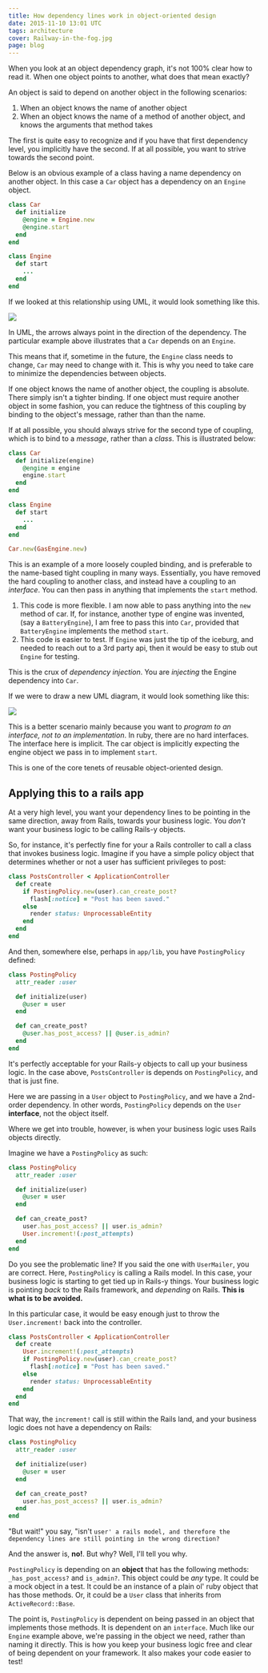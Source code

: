 ```yaml
---
title: How dependency lines work in object-oriented design
date: 2015-11-10 13:01 UTC
tags: architecture
cover: Railway-in-the-fog.jpg
page: blog
---
```


When you look at an object dependency graph, it's not 100% clear how to read it.  When one object points to another,
what does that mean exactly?

An object is said to depend on another object in the following scenarios:

1. When an object knows the name of another object
2. When an object knows the name of a method of another object, and knows the arguments that method takes

The first is quite easy to recognize and if you have that first dependency level, you implicitly have the second.  If at
all possible, you want to strive towards the second point.

<!--more-->

Below is an obvious example of a class having a name dependency on another object.  In this case a `Car` object has a
dependency on an `Engine` object.

```ruby
class Car
  def initialize
    @engine = Engine.new
    @engine.start
  end
end

class Engine
  def start
    ...
  end
end
```

If we looked at this relationship using UML, it would look something like this.

![](car_dependency-1.png)

In UML, the arrows always point in the direction of the dependency.  The particular example above illustrates that a
`Car` depends on an `Engine`.

This means that if, sometime in the future, the `Engine` class needs to change, `Car` may need to change with it.  This
is why you need to take care to minimize the dependencies between objects.

If one object knows the name of another object, the coupling is absolute.  There simply isn't a tighter binding.  If one
object must require another object in some fashion, you can reduce the tightness of this coupling by binding to the
object's message, rather than than the name.

If at all possible, you should always strive for the second type of coupling, which is to bind to a *message*, rather
than a *class*.  This is illustrated below:

```ruby
class Car
  def initialize(engine)
    @engine = engine
    engine.start
  end
end

class Engine
  def start
    ...
  end
end

Car.new(GasEngine.new)
```

This is an example of a more loosely coupled binding, and is preferable to the name-based tight coupling in many ways.
Essentially, you have removed the hard coupling to another class, and instead have a coupling to an *interface*.   You
can then pass in anything that implements the `start` method.

1.  This code is more flexible.  I am now able to pass anything into the `new` method of car.  If, for instance, another
type of engine was invented, (say a `BatteryEngine`), I am free to pass this into `Car`, provided that `BatteryEngine`
implements the method `start`.
2.  This code is easier to test.  If `Engine` was just the tip of the iceburg, and needed to reach out to a 3rd party
api, then it would be easy to stub out `Engine` for testing.

This is the crux of *dependency injection*.  You are *injecting* the Engine dependency into `Car`.

If we were to draw a new UML diagram, it would look something like this:

![](/images/car_dependency_2-1.png)

This is a better scenario mainly because you want to *program to an interface, not to an implementation*.   In ruby,
there are no hard interfaces.  The interface here is implicit.  The car object is implicitly expecting the engine object
we pass in to implement `start`.

This is one of the core tenets of reusable object-oriented design.

## Applying this to a rails app

At a very high level, you want your dependency lines to be pointing in the same direction, away from Rails, towards your
business logic.  You *don't* want your business logic to be calling Rails-y objects.

So, for instance, it's perfectly fine for your a Rails controller to call a class that invokes business logic.  Imagine
if you have a simple policy object that determines whether or not a user has sufficient privileges to post:

```ruby
class PostsController < ApplicationController
  def create
    if PostingPolicy.new(user).can_create_post?
      flash[:notice] = "Post has been saved."
    else
      render status: UnprocessableEntity
    end
  end
end
```

And then, somewhere else, perhaps in `app/lib`, you have `PostingPolicy` defined:

```ruby
class PostingPolicy
  attr_reader :user

  def initialize(user)
    @user = user
  end

  def can_create_post?
    @user.has_post_access? || @user.is_admin?
  end
end
```

It's perfectly acceptable for your Rails-y objects to call up your business logic.  In the case above, `PostsController`
is depends on `PostingPolicy`, and that is just fine.

Here we are passing in a `User` object to `PostingPolicy`, and we have a 2nd-order dependency.  In other words,
`PostingPolicy` depends on the `User` **interface**, not the object itself.

Where we get into trouble, however, is when your business logic uses Rails objects directly.

Imagine we have a `PostingPolicy` as such:

```ruby
class PostingPolicy
  attr_reader :user

  def initialize(user)
    @user = user
  end

  def can_create_post?
    user.has_post_access? || user.is_admin?
    User.increment!(:post_attempts)
  end
end
```

Do you see the problematic line?  If you said the one with `UserMailer`, you are correct.  Here, `PostingPolicy` is calling a Rails model.  In this case, your business logic is starting to get tied up in Rails-y
things.  Your business logic is pointing _back_ to the Rails framework, and _depending_ on Rails.  __This is what is to be avoided.__

In this particular case, it would be easy enough just to throw the `User.increment!` back into the controller.

```ruby
class PostsController < ApplicationController
  def create
    User.increment!(:post_attempts)
    if PostingPolicy.new(user).can_create_post?
      flash[:notice] = "Post has been saved."
    else
      render status: UnprocessableEntity
    end
  end
end
```

That way, the `increment!` call is still within the Rails land, and your business logic does not have a dependency on Rails:

```ruby
class PostingPolicy
  attr_reader :user

  def initialize(user)
    @user = user
  end

  def can_create_post?
    user.has_post_access? || user.is_admin?
  end
end
```

"But wait!" you say, "isn't `user' a rails model, and therefore the dependency lines are still pointing in the wrong direction?`

And the answer is, __no!__.  But why?  Well, I'll tell you why.

`PostingPolicy` is depending on an __object__ that has the following methods: `_has_post_access?` and `is_admin?`.  This object could be _any_ type.  It could be a mock object in a test.  It could be an instance of a plain ol' ruby object that has those methods.  Or, it could be a `User` class that inherits from `ActiveRecord::Base`.

The point is, `PostingPolicy` is dependent on being passed in an object that implements those methods.  It is dependent on an `interface`.  Much like our `Engine` example above, we're passing in the object we need, rather than naming it directly.  This is how you keep your business logic free and clear of being dependent on your framework.  It also makes your code easier to test!

